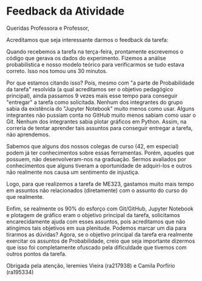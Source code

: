 # Feedback da Atividade

Queridas Professora e Professor,

Acreditamos que seja interessante darmos o feedback da tarefa:

Quando recebemos a tarefa na terça-feira, prontamente escrevemos o código que gerava os dados do experimento. Fizemos a análise probabilística e nosso modelo teórico para verificarmos se tudo estava correto. Isso nos tomou uns 30 minutos.

Por que estamos citando isso? Pois, mesmo com "a parte de Probabilidade da tarefa" resolvida (a qual acreditamos ser o objetivo pedagógico principal), ainda passamos 9 vezes mais esse tempo para conseguir "entregar" a tarefa como solicitada. Nenhum dos integrantes do grupo sabia da existência do "Jupyter Notebook" muito menos como usar. Alguns integrantes não pussíam conta no GitHub muito menos sabiam como usar o Git. Nenhum dos integrantes sabia plotar gráficos em Python. Assim, na correria de tentar aprender tais assuntos para conseguir entregar a tarefa, não aprendemos.

Sabemos que alguns dos nossos colegas de curso (42, em especial) podem já ter conhecimentos sobre essas ferramentas. Porém, aqueles que possuem, não desenvolveram-nos na graduação. Sermos avaliados por conhecimentos que alguns tiveram a oportunidade de adquiri-los e outros não realmente nos causa um sentimento de injustiça.

Logo, para que realizemos a tarefa de ME323, gastamos muito mais tempo em assuntos não relacionados (diretamente) com o assunto do curso do que realmente.

Enfim, se realmente os 90% do esforço com Git/GitHub, Jupyter Notebook e plotagem de gráfico eram o objetivo principal da tarefa, solicitamos encarecidamente ajuda com esses assuntos, pois acreditamos que não atingimos tais objetivos em sua plenitude. Podemos marcar um dia para tirarmos as dúvidas? Agora, se o objetivo principal da tarefa era realmente exercitar os assuntos de Probabilidade, creio que seja importante dizermos que isso foi completamente ofuscado pela dificuldade que tivemos com outros pontos da tarefa.

Obrigada pela atenção,
Ieremies Vieira (ra217938) e Camila Porfírio (ra195334)
